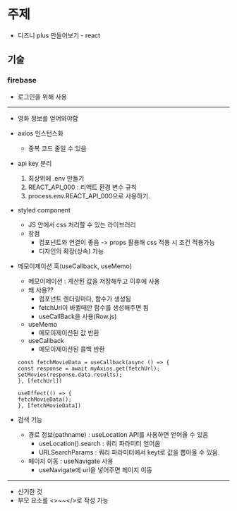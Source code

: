 # 주제
- 디즈니 plus 만들어보기 - react

## 기술
### firebase
- 로그인을 위해 사용

---

- 영화 정보를 얻어와야함

- axios 인스턴스화
    - 중복 코드 줄일 수 있음

- api key 분리
    1. 최상위에 .env 만들기
    2. REACT_API_000 : 리액트 환경 변수 규칙
    3. process.env.REACT_API_000으로 사용하기.

- styled component
    - JS 안에서 css 처리할 수 있는 라이브러리
    - 장점
        - 컴포넌트와 연결이 좋음 -> props 활용해 css 적용 시 조건 적용가능
        - 디자인의 확장(상속) 가능

- 메모이제이션 훅(useCallback, useMemo)
    - 메모이제이션 : 계산된 값을 저장해두고 이후에 사용
    - 왜 사용??
        - 컴포넌트 렌더링마다, 함수가 생성됨
        - fetchUrl이 바뀔때만 함수를 생성해주면 됨
        - useCallBack을 사용(Row.js)
    - useMemo
        - 메모이제이션된 값 반환
    - useCallback
        - 메모이제이션된 콜백 반환
    ```
  const fetchMovieData = useCallback(async () => {
    const response = await myAxios.get(fetchUrl);
    setMovies(response.data.results);
  }, [fetchUrl])
  
  useEffect(() => {
    fetchMovieData();
  }, [fetchMovieData])
    ```

- 검색 기능
    - 경로 정보(pathname) : useLocation API를 사용하면 얻어올 수 있음
        - useLocation().search : 쿼리 파라미터 얻어옴
        - URLSearchParams : 쿼리 파라미터에서 keyt로 값을 뽑아올 수 있음.
    - 페이지 이동 : useNavigate 사용
        - useNavigate에 url을 넣어주면 페이지 이동

---

- 신기한 것
 - 부모 요소를 <>~~</>로 작성 가능